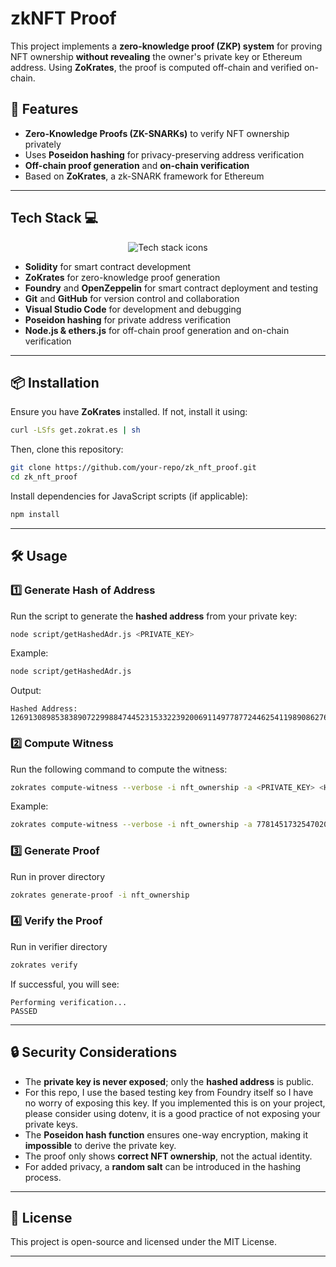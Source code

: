 # zkNFT Proof

This project implements a **zero-knowledge proof (ZKP) system** for proving NFT ownership **without revealing** the owner's private key or Ethereum address. Using **ZoKrates**, the proof is computed off-chain and verified on-chain.

## 🚀 Features

- **Zero-Knowledge Proofs (ZK-SNARKs)** to verify NFT ownership privately
- Uses **Poseidon hashing** for privacy-preserving address verification
- **Off-chain proof generation** and **on-chain verification**
- Based on **ZoKrates**, a zk-SNARK framework for Ethereum

---

## Tech Stack 💻

<div align="center">  
    <img src="https://skillicons.dev/icons?i=git,github,vscode,solidity" alt="Tech stack icons"/> <br>
</div>

- **Solidity** for smart contract development
- **ZoKrates** for zero-knowledge proof generation
- **Foundry** and **OpenZeppelin** for smart contract deployment and testing
- **Git** and **GitHub** for version control and collaboration
- **Visual Studio Code** for development and debugging
- **Poseidon hashing** for private address verification
- **Node.js & ethers.js** for off-chain proof generation and on-chain verification

---

## 📦 Installation

Ensure you have **ZoKrates** installed. If not, install it using:

```sh
curl -LSfs get.zokrat.es | sh
```

Then, clone this repository:

```sh
git clone https://github.com/your-repo/zk_nft_proof.git
cd zk_nft_proof
```

Install dependencies for JavaScript scripts (if applicable):

```sh
npm install
```

---

## 🛠 Usage

### **1️⃣ Generate Hash of Address**

Run the script to generate the **hashed address** from your private key:

```sh
node script/getHashedAdr.js <PRIVATE_KEY>
```

Example:

```sh
node script/getHashedAdr.js
```

Output:

```
Hashed Address: 12691308985383890722998847445231533223920069114977877244625411989086276600861
```

### **2️⃣ Compute Witness**

Run the following command to compute the witness:

```sh
zokrates compute-witness --verbose -i nft_ownership -a <PRIVATE_KEY> <HASHED_ADDRESS> <NFT_ID> <PUB_KEY_X> <PUB_KEY_Y>
```

Example:

```sh
zokrates compute-witness --verbose -i nft_ownership -a 77814517325470205911140941194401928579557062014761831930645393041380819009408 12691308985383890722998847445231533223920069114977877244625411989086276600861 1 59295962801117472859457908919941473389380284132224861839820747729565200149877 24099691209996290925259367678540227198235484593389470330605641003500238088869
```

### **3️⃣ Generate Proof**

Run in prover directory

```sh
zokrates generate-proof -i nft_ownership
```

### **4️⃣ Verify the Proof**

Run in verifier directory

```sh
zokrates verify
```

If successful, you will see:

```
Performing verification...
PASSED
```

---

## 🔒 Security Considerations

- The **private key is never exposed**; only the **hashed address** is public.
- For this repo, I use the based testing key from Foundry itself so I have no worry of exposing this key. If you implemented this is on your project, please consider using dotenv, it is a good practice of not exposing your private keys.
- The **Poseidon hash function** ensures one-way encryption, making it **impossible** to derive the private key.
- The proof only shows **correct NFT ownership**, not the actual identity.
- For added privacy, a **random salt** can be introduced in the hashing process.

---

## 📜 License

This project is open-source and licensed under the MIT License.

---
